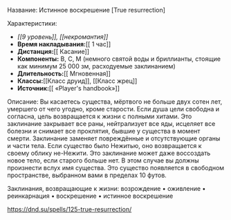 Название: Истинное воскрешение \[True resurrection] 

Характеристики:
- *[[9 уровень]], [[некромантия]]*
- **Время накладывания:**[[ 1 час]]
- **Дистанция:**[[ Касание]]
- **Компоненты:** В, С, М (немного святой воды и бриллианты, стоящие как минимум 25 000 зм, расходуемые заклинанием)
- **Длительность:**[[ Мгновенная]]
- **Классы:**[[Класс  друид]], [[Класс жрец]]
- **Источник:**[[ «Player's handbook»]]

Описание:
Вы касаетесь существа, мёртвого не больше двух сотен лет, умершего от чего угодно, кроме старости. Если душа цели свободна и согласна, цель возвращается к жизни с полными хитами.
Это заклинание закрывает все раны, нейтрализует все яды, исцеляет все болезни и снимает все проклятия, бывшие у существа в момент смерти. Заклинание заменяет повреждённые и отсутствующие органы и части тела. Если существо было Нежитью, оно возвращается к своему облику не-Нежити.
Это заклинание может даже воссоздать новое тело, если старого больше нет. В этом случае вы должны произнести вслух имя существа. Это существо появляется в свободном пространстве, выбранном вами в пределах 10 футов.

Заклинания, возвращающие к жизни: возрождение • оживление • реинкарнация • воскрешение • истинное воскрешение

https://dnd.su/spells/125-true-resurrection/